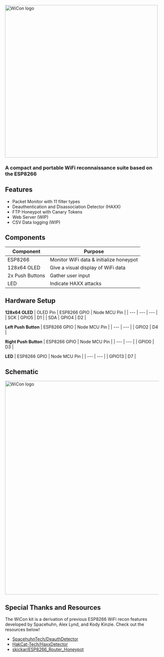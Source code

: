 <img src="https://github.com/angelina-tsuboi/ESP8266-WiCon-Kit/blob/master/Assets/WiCon_Icon_Large.png" alt="WiCon logo" width="500"/>

### A compact and portable WiFi reconnaissance suite based on the ESP8266

## Features
- Packet Monitor with 11 filter types
- Deauthentication and Disassociation Detector (HAXX)
- FTP Honeypot with Canary Tokens
- Web Server (WIP)
- CSV Data logging (WIP)

## Components
| Component | Purpose |
| --- | --- |
| ESP8266 | Monitor WiFi data & initialize honeypot
| 128x64 OLED | Give a visual display of WiFi data |
| 2x Push Buttons | Gather user input |
| LED | Indicate HAXX attacks |

## Hardware Setup
**128x64 OLED** 
| OLED Pin | ESP8266 GPIO | Node MCU Pin |
| --- | --- | --- |
| SCK | GPIO5 | D1 |
| SDA | GPIO4 | D2 |

**Left Push Button** 
| ESP8266 GPIO | Node MCU Pin |
| --- | --- |
| GPIO2 | D4 |

**Right Push Button** 
| ESP8266 GPIO | Node MCU Pin |
| --- | --- |
| GPIO0 | D3 |

**LED** 
| ESP8266 GPIO | Node MCU Pin |
| --- | --- |
| GPIO13 | D7 |

## Schematic
<img src="https://github.com/angelina-tsuboi/ESP8266-WiCon-Kit/blob/master/Assets/WiCon_Schematic.png" alt="WiCon logo" width="700"/>

## Special Thanks and Resources
The WiCon kit is a derivation of previous ESP8266 WiFi recon features developed by Spacehuhn, Alex Lynd, and Kody Kinzie. Check out the resources below!
- [SpacehuhnTech/DeauthDetector](https://github.com/SpacehuhnTech/DeauthDetector)
- [HakCat-Tech/HaxxDetector](https://github.com/HakCat-Tech/HaxxDetector)
- [skickar/ESP8266_Router_Honeypot](https://github.com/skickar/ESP8266_Router_Honeypot)
